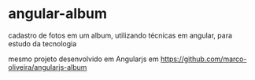 # angular-album
cadastro de fotos em um album, utilizando técnicas em angular, para estudo da tecnologia

mesmo projeto desenvolvido em Angularjs em https://github.com/marco-oliveira/angularjs-album

